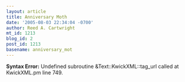 ```yaml
---
layout: article
title: Anniversary Moth
date: '2005-08-03 22:34:04 -0700'
author: Reed A. Cartwright
mt_id: 1213
blog_id: 2
post_id: 1213
basename: anniversary_mot
---
```

<p><strong>Syntax Error:</strong> Undefined subroutine &Text::KwickXML::tag_url called at KwickXML.pm line 749.
</p>
